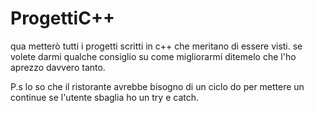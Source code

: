 # ProgettiC++
qua metterò tutti i progetti scritti in c++ che meritano di essere visti.
se volete darmi qualche consiglio su come migliorarmi ditemelo che l'ho aprezzo davvero tanto.

P.s
lo so che il ristorante avrebbe bisogno di un ciclo do per mettere un continue se l'utente sbaglia ho un try e catch.
